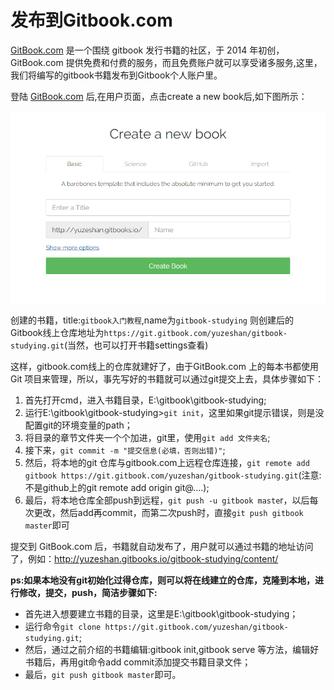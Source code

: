 发布到Gitbook.com
==
[GitBook.com](gitbook.com) 是一个围绕 gitbook 发行书籍的社区，于 2014 年初创，GitBook.com 提供免费和付费的服务，而且免费账户就可以享受诸多服务,这里，我们将编写的gitbook书籍发布到Gitbook个人账户里。

登陆 [GitBook.com](gitbook.com) 后,在用户页面，点击create a new book后,如下图所示：

![](../imgs/create_gitbook.png)

创建的书籍，title:`gitbook入门教程`,name为`gitbook-studying`
则创建后的Gitbook线上仓库地址为`https://git.gitbook.com/yuzeshan/gitbook-studying.git`(当然，也可以打开书籍settings查看)

这样，gitbook.com线上的仓库就建好了，由于GitBook.com 上的每本书都使用 Git 项目来管理，所以，事先写好的书籍就可以通过git提交上去，具体步骤如下：

 1. 首先打开cmd，进入书籍目录，E:\gitbook\gitbook-studying;
 2. 运行E:\gitbook\gitbook-studying>`git init`，这里如果git提示错误，则是没配置git的环境变量的path；
 3. 将目录的章节文件夹一个个加进，git里，使用`git add 文件夹名`;
 4. 接下来，`git commit -m "提交信息(必填，否则出错)"`;
 5. 然后，将本地的git 仓库与gitbook.com上远程仓库连接，`git remote add gitbook https://git.gitbook.com/yuzeshan/gitbook-studying.git`(注意:不是github上的git remote add origin git@....);
 6. 最后，将本地仓库全部push到远程，`git push -u gitbook maste`r，以后每次更改，然后add再commit，而第二次push时，直接`git push gitbook master`即可


提交到 GitBook.com 后，书籍就自动发布了，用户就可以通过书籍的地址访问了，例如：<http://yuzeshan.gitbooks.io/gitbook-studying/content/>

**ps:如果本地没有git初始化过得仓库，则可以将在线建立的仓库，克隆到本地，进行修改，提交，push，简洁步骤如下:**

- 首先进入想要建立书籍的目录，这里是E:\gitbook\gitbook-studying；
- 运行命令`git clone https://git.gitbook.com/yuzeshan/gitbook-studying.git`;
- 然后，通过之前介绍的书籍编辑:gitbook init,gitbook serve 等方法，编辑好书籍后，再用git命令add commit添加提交书籍目录文件；
- 最后，`git push gitbook master`即可。



